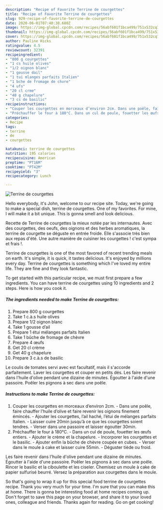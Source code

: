 ```yaml
---
description: "Recipe of Favorite Terrine de courgettes"
title: "Recipe of Favorite Terrine de courgettes"
slug: 929-recipe-of-favorite-terrine-de-courgettes
date: 2020-06-01T07:40:38.680Z
image: https://img-global.cpcdn.com/recipes/56abf601f1bca499/751x532cq70/terrine-de-courgettes-photo-principale-de-la-recette.jpg
thumbnail: https://img-global.cpcdn.com/recipes/56abf601f1bca499/751x532cq70/terrine-de-courgettes-photo-principale-de-la-recette.jpg
cover: https://img-global.cpcdn.com/recipes/56abf601f1bca499/751x532cq70/terrine-de-courgettes-photo-principale-de-la-recette.jpg
author: Pauline Hicks
ratingvalue: 4.5
reviewcount: 32391
recipeingredient:
- "800 g courgettes"
- "1 cs huile olives"
- "1/2 oignon blanc"
- "1 gousse dail"
- "1 tui mlanges parfaits Italien"
- "1 bche de fromage de chvre"
- "4 ufs"
- "20 cl crme"
- "40 g chapelure"
- "3 cs de basilic"
recipeinstructions:
- "Couper les courgettes en morceaux d’environ 2cm. Dans une poêle, faire chauffer l’huile d’olive et faire revenir les oignons finement émincés. Ajouter les courgettes, l’ail haché, l’étui de mélanges parfaits Italien. Laisser cuire 20min jusqu’à ce que les courgettes soient tendres. Verser dans une passoire et laisser égoutter 30min."
- "Préchauffer le four à 180°C. Dans un cul de poule, fouetter les œufs entiers. Ajouter le crème et la chapelure. Incorporer les courgettes et le basilic. Ajouter enfin la bûche de chèvre coupée en cubes. Verser dans le moule à cake et laisser cuire 55min. Déguster tiède ou froid."
categories:
- Recipe
tags:
- terrine
- de
- courgettes

katakunci: terrine de courgettes 
nutrition: 195 calories
recipecuisine: American
preptime: "PT16M"
cooktime: "PT42M"
recipeyield: "3"
recipecategory: Lunch

---
```



![Terrine de courgettes](https://img-global.cpcdn.com/recipes/56abf601f1bca499/751x532cq70/terrine-de-courgettes-photo-principale-de-la-recette.jpg)

Hello everybody, it's John, welcome to our recipe site. Today, we're going to make a special dish, terrine de courgettes. One of my favorites. For mine, I will make it a bit unique. This is gonna smell and look delicious.

Recette de Terrine de courgettes la mieux notée par les internautes. Avec des courgettes, des oeufs, des oignons et des herbes aromatiques, la terrine de courgette se déguste en entrée froide. Elle s&#39;associe très bien aux repas d&#39;été. Une autre manière de cuisiner les courgettes ! c&#39;est sympa et frais !.

Terrine de courgettes is one of the most favored of recent trending meals on earth. It's simple, it is quick, it tastes delicious. It's enjoyed by millions every day. Terrine de courgettes is something which I've loved my entire life. They are fine and they look fantastic.


To get started with this particular recipe, we must first prepare a few ingredients. You can have terrine de courgettes using 10 ingredients and 2 steps. Here is how you cook it.

<!--inarticleads1-->

##### The ingredients needed to make Terrine de courgettes:

1. Prepare 800 g courgettes
1. Take 1 c.à.s huile olives
1. Prepare 1/2 oignon blanc
1. Take 1 gousse d’ail
1. Prepare 1 étui mélanges parfaits Italien
1. Take 1 bûche de fromage de chèvre
1. Prepare 4 œufs
1. Get 20 cl crème
1. Get 40 g chapelure
1. Prepare 3 c.à.s de basilic


Le coulis de tomates servi avec est facultatif, mais il s&#39;accorde parfaitement. Laver les courgettes et couper en petits dés. Les faire revenir dans l&#39;huile d&#39;olive pendant une dizaine de minutes. Égoutter à l&#39;aide d&#39;une passoire. Poêler les pignons à sec dans une poêle. 

<!--inarticleads2-->

##### Instructions to make Terrine de courgettes:

1. Couper les courgettes en morceaux d’environ 2cm. - Dans une poêle, faire chauffer l’huile d’olive et faire revenir les oignons finement émincés. - Ajouter les courgettes, l’ail haché, l’étui de mélanges parfaits Italien. - Laisser cuire 20min jusqu’à ce que les courgettes soient tendres. - Verser dans une passoire et laisser égoutter 30min.
1. Préchauffer le four à 180°C. - Dans un cul de poule, fouetter les œufs entiers. - Ajouter le crème et la chapelure. - Incorporer les courgettes et le basilic. - Ajouter enfin la bûche de chèvre coupée en cubes. - Verser dans le moule à cake et laisser cuire 55min. - Déguster tiède ou froid.


Les faire revenir dans l&#39;huile d&#39;olive pendant une dizaine de minutes. Égoutter à l&#39;aide d&#39;une passoire. Poêler les pignons à sec dans une poêle. Rincer le basilic et la ciboulette et les ciseler. Chemisez un moule à cake de papier sulfurisé beurré. Versez la préparation aux courgettes dans le moule. 

So that's going to wrap it up for this special food terrine de courgettes recipe. Thank you very much for your time. I'm sure that you can make this at home. There is gonna be interesting food at home recipes coming up. Don't forget to save this page on your browser, and share it to your loved ones, colleague and friends. Thanks again for reading. Go on get cooking!
